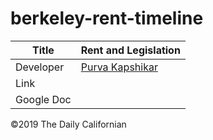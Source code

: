 # berkeley-rent-timeline

| Title | Rent and Legislation |
|-|-|
| Developer    | [Purva Kapshikar](mailto:pkapshikar@dailycal.org) |
| Link |  |
| Google Doc | |


©2019 The Daily Californian
